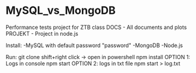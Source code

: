 # MySQL_vs_MongoDB
Performance tests project for ZTB class
DOCS - All documents and plots
PROJEKT - Project in node.js

Install:
-MySQL with default password "password"
-MongoDB
-Node.js

Run:
git clone
shift+right click -> open in powershell
npm install
OPTION 1: Logs in console
npm start
OPTION 2: logs in txt file
npm start > log.txt
